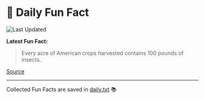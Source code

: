 # 🌟 Daily Fun Fact

![Last Updated](https://img.shields.io/badge/Last_Updated-2025_08_21-blue?style=flat-square)

**Latest Fun Fact:**

> Every acre of American crops harvested contains 100 pounds of insects.

[Source](http://www.djtech.net/humor/useless_facts.htm)

---

Collected Fun Facts are saved in [daily.txt](daily.txt) 📚
